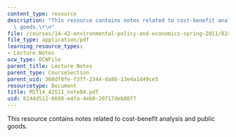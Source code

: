 ```yaml
---
content_type: resource
description: "This resource contains notes related to cost-benefit analysis and public\
  \ goods.\r\n"
file: /courses/14-42-environmental-policy-and-economics-spring-2011/8244d5126608e4fa4eb020717deb88f7_MIT14_42S11_note04.pdf
file_type: application/pdf
learning_resource_types:
- Lecture Notes
ocw_type: OCWFile
parent_title: Lecture Notes
parent_type: CourseSection
parent_uid: 360df0fe-f3ff-2344-da86-13e4a1d49ce5
resourcetype: Document
title: MIT14_42S11_note04.pdf
uid: 8244d512-6608-e4fa-4eb0-20717deb88f7
---
```

This resource contains notes related to cost-benefit analysis and public goods.


